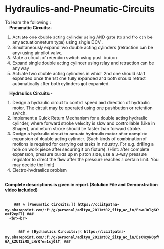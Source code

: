 # Hydraulics-and-Pneumatic-Circuits
To learn the following : <br>
<t><b>   &emsp;Pneumatic Circuits:-</b>
1. Actuate one double acting cylinder using AND gate (to and fro can be any actuation/return type) using single DCV . <br>
2. Simultaneously expand two double acting cylinders (retraction can be any) using air pilot valve. <br>
3. Make a circuit of retention switch using push button <br>
4. Expand single double acting cylinder using relay and retraction can be any way <br>
5. Actuate two double acting cylinders in which 2nd one should start expanded once the 1st one fully expanded and both should retract automatically after both cylinders got expanded.<br>
  
  <t><b>   &emsp;Hydraulics Circuits:-</b>
1. Design a hydraulic circuit to control speed and direction of hydraulic
motor. The circuit may be operated using one pushbutton or retention
switch. <br>
2. Implement a Quick Return Mechanism for a double acting hydraulic
cylinder, where forward stroke velocity is slow and controllable (Like in
Shaper), and return stroke should be faster than forward stroke.<br>
3. Design a hydraulic circuit to actuate hydraulic motor after complete
expansion of double acting cylinder. (Such kinds of combination of
motions is required for carrying out tasks in industry. For e.g. drilling a
hole on work piece after securing it on fixture). (Hint: after complete
expansion, pressure builds up in piston side, use a 3-way pressure
regulator to direct the flow after the pressure reaches a certain limit. You
may decide the limit)<br>
4. Electro-hydraulics problem 
<br>
    <b>Complete descriptions is given in report.(Solution File and Demonstration video included)</b)
      <br><br><br>
      
     
        ### ⭐️ [Pneumatic Circuits:]( https://cciitpatna-my.sharepoint.com/:f:/g/personal/aditya_2011mt02_iitp_ac_in/EnwsJnlg6CtOvE3A1lQfxpYBUKlwvuq4YymLnaHT67ncAg?e=f2epRT) ### 
      <br><br>
      
        
          ### ⭐️ [Hydraulics Circuits:]( https://cciitpatna-my.sharepoint.com/:f:/g/personal/aditya_2011mt02_iitp_ac_in/EsXMxyNOpfVFlTgMxKVq5xMBZJhrf-6A_kZUt1iMS_LHrQ?e=1sjGlT) ### 
